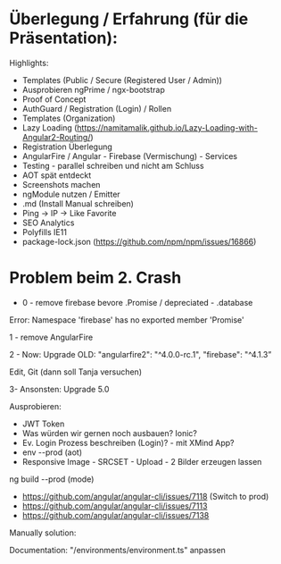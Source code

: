 # Überlegung / Erfahrung (für die Präsentation):

Highlights:

- Templates (Public / Secure (Registered User / Admin))
- Ausprobieren ngPrime / ngx-bootstrap
- Proof of Concept
- AuthGuard / Registration (Login) / Rollen
- Templates (Organization)
- Lazy Loading (https://namitamalik.github.io/Lazy-Loading-with-Angular2-Routing/)
- Registration Überlegung
- AngularFire / Angular - Firebase (Vermischung) - Services
- Testing - parallel schreiben und nicht am Schluss
- AOT spät entdeckt
- Screenshots machen
- ngModule nutzen / Emitter
- .md (Install Manual schreiben)
- Ping -> IP -> Like Favorite
- SEO Analytics
- Polyfills IE11
- package-lock.json (https://github.com/npm/npm/issues/16866)

Problem beim 2. Crash
=====================

- 0 - remove firebase bevore .Promise / depreciated - .database

Error: Namespace 'firebase' has no exported member 'Promise' 

  1 - remove AngularFire
  
  2 - Now: Upgrade
  OLD:
  "angularfire2": "^4.0.0-rc.1",
  "firebase": "^4.1.3”
  
  Edit, Git (dann soll Tanja versuchen)
  
  3- Ansonsten: Upgrade 5.0

Ausprobieren:

- JWT Token
- Was würden wir gernen noch ausbauen? Ionic?
- Ev. Login Prozess beschreiben (Login)? - mit XMind App?
- env --prod (aot)
- Responsive Image - SRCSET - Upload - 2 Bilder erzeugen lassen

ng build --prod (mode)
- https://github.com/angular/angular-cli/issues/7118 (Switch to prod)
- https://github.com/angular/angular-cli/issues/7113
- https://github.com/angular/angular-cli/issues/7138

Manually solution:

Documentation: "/environments/environment.ts" anpassen